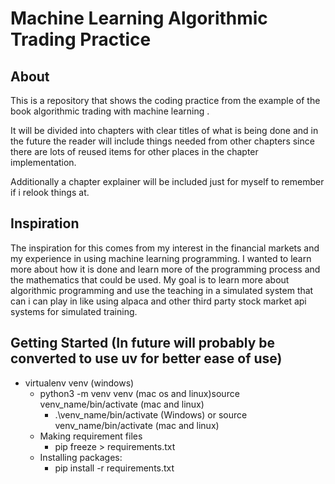 # Machine Learning Algorithmic Trading Practice
<!-- TODO: COmplete the readme in the new format used in other projects -->
## About
This is a repository that shows the coding practice from the example of the book algorithmic trading with machine learning .

It will be divided into chapters with clear titles of what is being done and in the future the reader will include things needed from other chapters since there are lots of reused items for other places in the chapter implementation.

Additionally a chapter explainer will be included just for myself to remember if i relook things at.


## Inspiration

The inspiration for this comes from my interest in the financial markets and my experience in using machine learning programming. 
I wanted to learn more about how it is done and learn more of the programming process and the mathematics that could be used.
My goal is to learn more about algorithmic programming and use the teaching in a simulated system that can i can play in like using alpaca and other third party stock market api systems for simulated training.



## Getting Started (In future will probably be converted to use uv for better ease of use)
- virtualenv venv (windows)
  - python3 -m venv venv (mac os and linux)source venv_name/bin/activate (mac and linux)
    - .\venv_name/bin/activate (Windows) or  source venv_name/bin/activate (mac and linux)
  - Making requirement files
    - pip freeze > requirements.txt
  - Installing packages:
    - pip install -r requirements.txt

